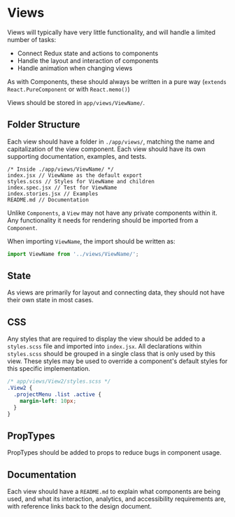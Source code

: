 # Views

Views will typically have very little functionality, and will handle a
limited number of tasks:

* Connect Redux state and actions to components
* Handle the layout and interaction of components
* Handle animation when changing views

As with Components, these should always be written in a pure way
(`extends React.PureComponent` or with `React.memo()`)

Views should be stored in `app/views/ViewName/`.

## Folder Structure

Each view should have a folder in `./app/views/`, matching the name
and capitalization of the view component. Each view should have its own
supporting documentation, examples, and tests.

```
/* Inside ./app/views/ViewName/ */
index.jsx // ViewName as the default export
styles.scss // Styles for ViewName and children
index.spec.jsx // Test for ViewName
index.stories.jsx // Examples
README.md // Documentation
```

Unlike `Components`, a `View` may not have any private components within it.
Any functionality it needs for rendering should be imported from a `Component`.

When importing `ViewName`, the import should be written as:

```js
import ViewName from '../views/ViewName/';
```

## State

As views are primarily for layout and connecting data, they should not
have their own state in most cases.

## CSS

Any styles that are required to display the view should be added to a
`styles.scss` file and imported into `index.jsx`.  All declarations within
`styles.scss` should be grouped in a single class that is only used by this
view. These styles may be used to override a component's default styles for
this specific implementation.

```css
/* app/views/View2/styles.scss */
.View2 {
  .projectMenu .list .active {
    margin-left: 10px;
  }
}
```

## PropTypes

PropTypes should be added to props to reduce bugs in component usage.

## Documentation

Each view should have a `README.md` to explain what components are being
used, and what its interaction, analytics, and accessibility requirements are,
with reference links back to the design document.
